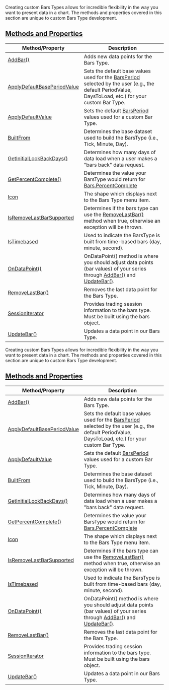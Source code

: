 Creating custom Bars Types allows for incredible flexibility in the way you want to present data in a chart. The methods and properties covered in this section are unique to custom Bars Type development.

## [Methods and Properties](https://developer.ninjatrader.com/docs/desktop/bars_type\#methods-and-properties)

| Method/Property | Description |
| --- | --- |
| [AddBar()](https://developer.ninjatrader.com/docs/desktop/addbar) | Adds new data points for the Bars Type. |
| [ApplyDefaultBasePeriodValue](https://developer.ninjatrader.com/docs/desktop/applydefaultbaseperiodvalue) | Sets the default base values used for the [BarsPeriod](https://developer.ninjatrader.com/docs/desktop/barsperiod) selected by the user (e.g., the default PeriodValue, DaysToLoad, etc.) for your custom Bar Type. |
| [ApplyDefaultValue](https://developer.ninjatrader.com/docs/desktop/applydefaultvalue) | Sets the default [BarsPeriod](https://developer.ninjatrader.com/docs/desktop/barsperiod) values used for a custom Bar Type. |
| [BuiltFrom](https://developer.ninjatrader.com/docs/desktop/builtfrom) | Determines the base dataset used to build the BarsType (i.e., Tick, Minute, Day). |
| [GetInitialLookBackDays()](https://developer.ninjatrader.com/docs/desktop/getinitiallookbackdays) | Determines how many days of data load when a user makes a "bars back" data request. |
| [GetPercentComplete()](https://developer.ninjatrader.com/docs/desktop/getpercentcomplete) | Determines the value your BarsType would return for [Bars.PercentComplete](https://developer.ninjatrader.com/docs/desktop/percentcomplete) |
| [Icon](https://developer.ninjatrader.com/docs/desktop/icon_barstype) | The shape which displays next to the Bars Type menu item. |
| [IsRemoveLastBarSupported](https://developer.ninjatrader.com/docs/desktop/isremovelastbarsupported) | Determines if the bars type can use the [RemoveLastBar()](https://developer.ninjatrader.com/docs/desktop/removelastbar) method when true, otherwise an exception will be thrown. |
| [IsTimebased](https://developer.ninjatrader.com/docs/desktop/istimebased) | Used to indicate the BarsType is built from time-based bars (day, minute, second). |
| [OnDataPoint()](https://developer.ninjatrader.com/docs/desktop/ondatapoint) | OnDataPoint() method is where you should adjust data points (bar values) of your series through [AddBar()](https://developer.ninjatrader.com/docs/desktop/addbar) and [UpdateBar()](https://developer.ninjatrader.com/docs/desktop/updatebar). |
| [RemoveLastBar()](https://developer.ninjatrader.com/docs/desktop/removelastbar) | Removes the last data point for the Bars Type. |
| [SessionIterator](https://developer.ninjatrader.com/docs/desktop/sessioniterator) | Provides trading session information to the bars type. Must be built using the bars object. |
| [UpdateBar()](https://developer.ninjatrader.com/docs/desktop/updatebar) | Updates a data point in our Bars Type. |

Creating custom Bars Types allows for incredible flexibility in the way you want to present data in a chart. The methods and properties covered in this section are unique to custom Bars Type development.

## [Methods and Properties](https://developer.ninjatrader.com/docs/desktop/bars_type\#methods-and-properties)

| Method/Property | Description |
| --- | --- |
| [AddBar()](https://developer.ninjatrader.com/docs/desktop/addbar) | Adds new data points for the Bars Type. |
| [ApplyDefaultBasePeriodValue](https://developer.ninjatrader.com/docs/desktop/applydefaultbaseperiodvalue) | Sets the default base values used for the [BarsPeriod](https://developer.ninjatrader.com/docs/desktop/barsperiod) selected by the user (e.g., the default PeriodValue, DaysToLoad, etc.) for your custom Bar Type. |
| [ApplyDefaultValue](https://developer.ninjatrader.com/docs/desktop/applydefaultvalue) | Sets the default [BarsPeriod](https://developer.ninjatrader.com/docs/desktop/barsperiod) values used for a custom Bar Type. |
| [BuiltFrom](https://developer.ninjatrader.com/docs/desktop/builtfrom) | Determines the base dataset used to build the BarsType (i.e., Tick, Minute, Day). |
| [GetInitialLookBackDays()](https://developer.ninjatrader.com/docs/desktop/getinitiallookbackdays) | Determines how many days of data load when a user makes a "bars back" data request. |
| [GetPercentComplete()](https://developer.ninjatrader.com/docs/desktop/getpercentcomplete) | Determines the value your BarsType would return for [Bars.PercentComplete](https://developer.ninjatrader.com/docs/desktop/percentcomplete) |
| [Icon](https://developer.ninjatrader.com/docs/desktop/icon_barstype) | The shape which displays next to the Bars Type menu item. |
| [IsRemoveLastBarSupported](https://developer.ninjatrader.com/docs/desktop/isremovelastbarsupported) | Determines if the bars type can use the [RemoveLastBar()](https://developer.ninjatrader.com/docs/desktop/removelastbar) method when true, otherwise an exception will be thrown. |
| [IsTimebased](https://developer.ninjatrader.com/docs/desktop/istimebased) | Used to indicate the BarsType is built from time-based bars (day, minute, second). |
| [OnDataPoint()](https://developer.ninjatrader.com/docs/desktop/ondatapoint) | OnDataPoint() method is where you should adjust data points (bar values) of your series through [AddBar()](https://developer.ninjatrader.com/docs/desktop/addbar) and [UpdateBar()](https://developer.ninjatrader.com/docs/desktop/updatebar). |
| [RemoveLastBar()](https://developer.ninjatrader.com/docs/desktop/removelastbar) | Removes the last data point for the Bars Type. |
| [SessionIterator](https://developer.ninjatrader.com/docs/desktop/sessioniterator) | Provides trading session information to the bars type. Must be built using the bars object. |
| [UpdateBar()](https://developer.ninjatrader.com/docs/desktop/updatebar) | Updates a data point in our Bars Type. |